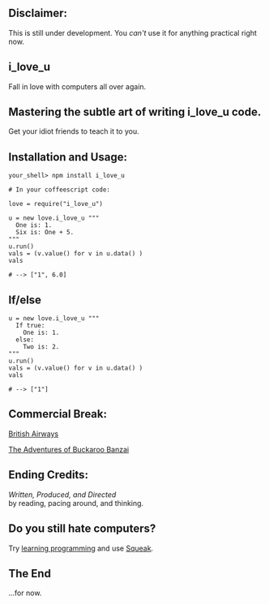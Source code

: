 
Disclaimer:
-----------

This is still under development. 
You *can't* use it for anything practical 
right now. 

i\_love\_u
---------

Fall in love with computers all over again.


Mastering the subtle art of writing i\_love\_u code.
-------

Get your idiot friends to teach it to you.


Installation and Usage:
-----------------------

    your_shell> npm install i_love_u

    # In your coffeescript code:

    love = require("i_love_u")

    u = new love.i_love_u """
      One is: 1.
      Six is: One + 5.
    """
    u.run()
    vals = (v.value() for v in u.data() ) 
    vals
    
    # --> ["1", 6.0]
    
If/else
------

    u = new love.i_love_u """
      If true:
        One is: 1.
      else:
        Two is: 2.
    """
    u.run()
    vals = (v.value() for v in u.data() ) 
    vals
    
    # --> ["1"]

    
Commercial Break:
-----------------

[British Airways](http://www.youtube.com/watch?v=Yxbgm9Bmkzw)

[The Adventures of Buckaroo Banzai](http://www.youtube.com/watch?feature=player_detailpage&v=8MqJ3iGBdOo#t=24s)

<!-- [Slava Pestov on Factor](http://www.youtube.com/watch?v=f_0QlhYlS8g) -->

<!-- http://www.amazon.com/dp/B00005JKEX/?tag=miniunicom-20 -->


Ending Credits:
--------------

*Written, Produced, and Directed* <br />
by reading, pacing around, and thinking.


Do you still hate computers?
----------------------------

Try [learning programming](http://www.khanacademy.org/cs) and 
use [Squeak](http://www.youtube.com/results?search_query=squeak+etoys&oq=squeak+etoys). 


The End
-------

...for now.


